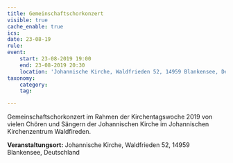 ```yaml
---
title: Gemeinschaftschorkonzert
visible: true
cache_enable: true
ics: 
date: 23-08-19
rule: 
event:
	start: 23-08-2019 19:00
	end: 23-08-2019 20:30
	location: 'Johannische Kirche, Waldfrieden 52, 14959 Blankensee, Deutschland'
taxonomy:
	category: 
	tag: 

---
```

Gemeinschaftschorkonzert im Rahmen der Kirchentagswoche 2019 von vielen Chören und Sängern der Johannischen Kirche im Johannischen Kirchenzentrum Waldfireden.


**Veranstaltungsort:** Johannische Kirche,
Waldfrieden 52,
14959 Blankensee, Deutschland

